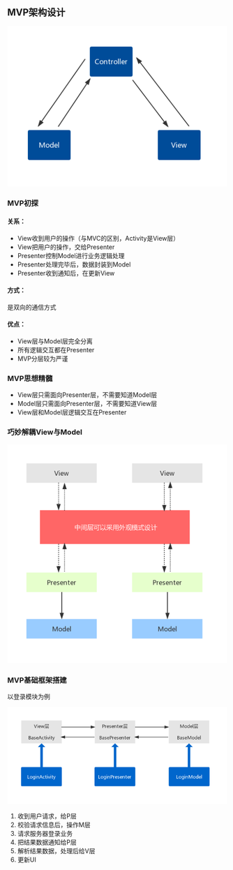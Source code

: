 ## MVP架构设计

![](images/mvp_01.png)

### MVP初探

#### 关系：

- View收到用户的操作（与MVC的区别，Activity是View层）
- View把用户的操作，交给Presenter
- Presenter控制Model进行业务逻辑处理
- Presenter处理完毕后，数据封装到Model
- Presenter收到通知后，在更新View

#### 方式：

是双向的通信方式

#### 优点：

- View层与Model层完全分离
- 所有逻辑交互都在Presenter
- MVP分层较为严谨

### MVP思想精髓

- View层只需面向Presenter层，不需要知道Model层
- Model层只需面向Presenter层，不需要知道View层
- View层和Model层逻辑交互在Presenter

### 巧妙解耦View与Model

![](images/mvp_02.png)

### MVP基础框架搭建

以登录模块为例

![](images/mvp_03.png)

1. 收到用户请求，给P层
2. 校验请求信息后，操作M层
3. 请求服务器登录业务
4. 把结果数据通知给P层
5. 解析结果数据，处理后给V层
6. 更新UI

